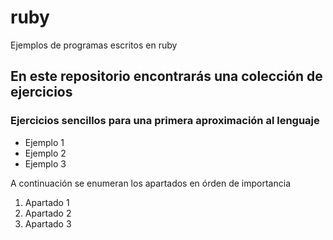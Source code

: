 # ruby
Ejemplos de programas escritos en ruby

## En este repositorio encontrarás una colección de ejercicios 

### Ejercicios sencillos para una primera aproximación al lenguaje

- Ejemplo 1
- Ejemplo 2
- Ejemplo 3

A continuación se enumeran los apartados en órden de importancia

1. Apartado 1
2. Apartado 2
3. Apartado 3
